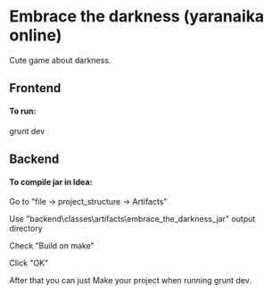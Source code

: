# Embrace the darkness (yaranaika online)

Cute game about darkness.

## Frontend
#### To run:
 grunt dev


## Backend
#### To compile jar in Idea:
 Go to "file -> project_structure -> Artifacts"
 
 Use "backend\classes\artifacts\embrace_the_darkness_jar" output directory
 
 Check "Build on make"
 
 Click "OK"

 
 After that you can just Make your project when running grunt dev.
